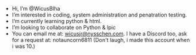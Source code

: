 - Hi, I’m @WicusBlha
- I’m interested in coding, system administration and penatration testing.
- I’m currently learning python & html. 
- I’m looking to collaborate on Python & lpic
- You can email me at: wicusjr@nysschen.com. I have a Discord too, ask for a request at: notauncorn6811 (Don't laugh, i made this account when i was 10.)

<!---
WicusBlha/WicusBlha is a ✨ special ✨ repository because its `README.md` (this file) appears on your GitHub profile.
You can click the Preview link to take a look at your changes.
--->

